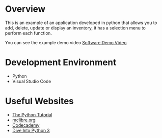 # Overview
This is an example of an application developed in python that allows you to add, delete, update or display an inventory, it has a selection menu to perform each function.

You can see the example demo video
[Software Demo Video](https://youtu.be/XIeNSlzBfBM)

# Development Environment

* Python
* Visual Studio Code

# Useful Websites

* [The Python Tutorial](https://docs.python.org/3/tutorial/)
* [mclibre.org](https://www.mclibre.org/consultar/python/)
* [Codecademy](https://www.codecademy.com/learn/learn-python-3)
* [Dive Into Python 3](https://diveintopython3.net/)
